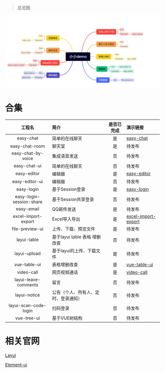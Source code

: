 > 总览图

![img.png](img.png)

# 合集

|           工程名            | 简介                    | 是否已完成 | 演示链接                                                                |
|:------------------------:|:----------------------|:-----:|:--------------------------------------------------------------------|
|        easy-chat         | 简单的在线聊天               |   是   | [easy-chat](https://www.bilibili.com/video/BV1TM4113796/)           |
|      easy-chat-room      | 聊天室                   |   是   | 待发布                                                                 |
|    easy-chat-by-voice    | 集成语音发送                |   否   | 待发布                                                                 |
|       easy-chat-ui       | 简单的在线聊天<Vue>          |   否   | 待发布                                                                 |
|       easy-editor        | 编辑器<HTML>             |   是   | [easy-editor ](https://www.bilibili.com/video/BV1KT411871U/)        |
|      easy-editor-ui      | 编辑器<Vue>              |   否   | 待发布                                                                 |
|        easy-login        | 基于Session登录           |   是   | [easy-login]()                                                      |
| easy-login-session-share | 基于Session共享登录         |   否   | 待发布                                                                 |
|        easy-email        | QQ邮件发送                |   是   | 待发布                                                                 |
|   excel-import-export    | Excel导入导出             |   是   | [excel-import-export](https://www.bilibili.com/video/BV1r24y1T73f/) |
|     file-preview-ui      | 上传、下载、预览文件            |   是   | 待发布                                                                 |
|       layui-table        | 基于layui table 表格 增删改查 |   否   | 待发布                                                                 |
|       layui-upload       | 基于layui的上传、下载文件       |   是   | 待发布                                                                 |
|       vue-table-ui       | 表格增删改查<Vue>           |   是   | [vue-table-ui]()                                                    |
|        video-call        | 网页视频通话                |   是   | [video-call](https://www.bilibili.com/video/BV1vP41117pu/)          |
|   layui-leave-comments   | 留言                    |   否   | 待发布                                                                 |
|       layui-notice       | 公告（个人、所有人、定时、登录通知）    |   否   | 待发布                                                                 |
|  layui-scan-code-login   | 扫码登录                  |   否   | 待发布                                                                 |
|  vue-tree-ui   | 基于VUE树结构             |   否   | 待发布                                                                 |

# 相关官网

[Layui](http://layui.dotnetcms.cn/web/index.htm)

[Element-ui](https://element.eleme.cn/#/zh-CN)